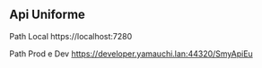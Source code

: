 ## Api Uniforme

Path Local
https://localhost:7280

Path Prod e Dev 
https://developer.yamauchi.lan:44320/SmyApiEu